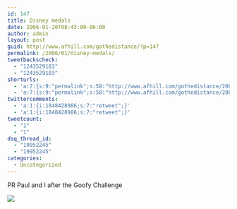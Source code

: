 ```yaml
---
id: 147
title: Disney medals
date: 2006-01-20T08:43:00-06:00
author: admin
layout: post
guid: http://www.afhill.com/gothedistance/?p=147
permalink: /2006/01/disney-medals/
tweetbackscheck:
  - "1243529103"
  - "1243529103"
shorturls:
  - 'a:7:{s:9:"permalink";s:58:"http://www.afhill.com/gothedistance/2006/01/disney-medals/";s:7:"tinyurl";s:25:"http://tinyurl.com/q97wty";s:4:"isgd";s:17:"http://is.gd/BmqU";s:5:"bitly";s:19:"http://bit.ly/CgFqQ";s:5:"snipr";s:22:"http://snipr.com/icgf3";s:5:"snurl";s:22:"http://snurl.com/icgf3";s:7:"snipurl";s:24:"http://snipurl.com/icgf3";}'
  - 'a:7:{s:9:"permalink";s:58:"http://www.afhill.com/gothedistance/2006/01/disney-medals/";s:7:"tinyurl";s:25:"http://tinyurl.com/q97wty";s:4:"isgd";s:17:"http://is.gd/BmqU";s:5:"bitly";s:19:"http://bit.ly/CgFqQ";s:5:"snipr";s:22:"http://snipr.com/icgf3";s:5:"snurl";s:22:"http://snurl.com/icgf3";s:7:"snipurl";s:24:"http://snipurl.com/icgf3";}'
twittercomments:
  - 'a:1:{i:1848428986;s:7:"retweet";}'
  - 'a:1:{i:1848428986;s:7:"retweet";}'
tweetcount:
  - "1"
  - "1"
dsq_thread_id:
  - "19952245"
  - "19952245"
categories:
  - Uncategorized
---
```

PR Paul and I after the Goofy Challenge

![](http://images16.fotki.com/v272/photos/9/98745/1821784/paulandismaller-vi.jpg)